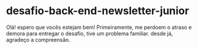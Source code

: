 # desafio-back-end-newsletter-junior

Olá! espero que vocês estejam bem!
Primeiramente, me perdoem o atraso e demora para entregar o desafio, tive um problema familiar.
desde já, agradeço a compreensão.

